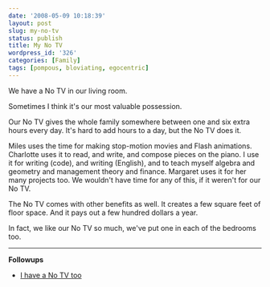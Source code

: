 ```yaml
---
date: '2008-05-09 10:18:39'
layout: post
slug: my-no-tv
status: publish
title: My No TV
wordpress_id: '326'
categories: [Family]
tags: [pompous, bloviating, egocentric]
---
```


We have a No TV in our living room.

Sometimes I think it's our most valuable possession.

Our No TV gives the whole family somewhere between one and six extra hours every day.  It's hard to add hours to a day, but the No TV does it.

Miles uses the time for making stop-motion movies and Flash animations.  Charlotte uses it to read, and write, and compose pieces on the piano.  I use it for writing (code), and writing (English), and to teach myself algebra and geometry and management theory and finance.  Margaret uses it for her many projects too.  We wouldn't have time for any of this, if it weren't for our No TV.

The No TV comes with other benefits as well.  It creates a few square feet of floor space.  And it pays out a few hundred dollars a year.

In fact, we like our No TV so much, we've put one in each of the bedrooms too.

---

**Followups**

  * [I have a No TV too](http://pietersz.co.uk/2008/05/i-have-no-tv)
